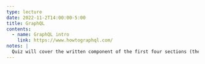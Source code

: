 ```yaml
---
type: lecture
date: 2022-11-2T14:00:00-5:00
title: GraphQL
contents:
  - name: GraphQL intro
    link: https://www.howtographql.com/
notes: | 
  Quiz will cover the written component of the first four sections (the ones listed under "GraphQL Fundamentals") - videos are optional but helpful.
---
```

